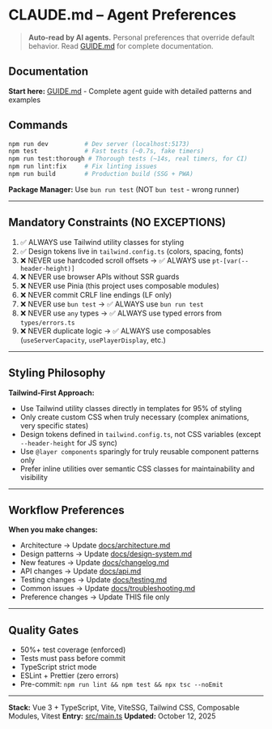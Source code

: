 # CLAUDE.md – Agent Preferences

> **Auto-read by AI agents.** Personal preferences that override default behavior. Read [GUIDE.md](GUIDE.md) for complete documentation.

## Documentation

**Start here:** [GUIDE.md](GUIDE.md) - Complete agent guide with detailed patterns and examples

## Commands

```bash
npm run dev          # Dev server (localhost:5173)
npm test             # Fast tests (~0.7s, fake timers)
npm run test:thorough # Thorough tests (~14s, real timers, for CI)
npm run lint:fix     # Fix linting issues
npm run build        # Production build (SSG + PWA)
```

**Package Manager:** Use `bun run test` (NOT `bun test` - wrong runner)

---

## Mandatory Constraints (NO EXCEPTIONS)

1. ✅ ALWAYS use Tailwind utility classes for styling
2. ✅ Design tokens live in `tailwind.config.ts` (colors, spacing, fonts)
3. ❌ NEVER use hardcoded scroll offsets → ✅ ALWAYS use `pt-[var(--header-height)]`
4. ❌ NEVER use browser APIs without SSR guards
5. ❌ NEVER use Pinia (this project uses composable modules)
6. ❌ NEVER commit CRLF line endings (LF only)
7. ❌ NEVER use `bun test` → ✅ ALWAYS use `bun run test`
8. ❌ NEVER use `any` types → ✅ ALWAYS use typed errors from `types/errors.ts`
9. ❌ NEVER duplicate logic → ✅ ALWAYS use composables (`useServerCapacity`, `usePlayerDisplay`, etc.)

---

## Styling Philosophy

**Tailwind-First Approach:**
- Use Tailwind utility classes directly in templates for 95% of styling
- Only create custom CSS when truly necessary (complex animations, very specific states)
- Design tokens defined in `tailwind.config.ts`, not CSS variables (except `--header-height` for JS sync)
- Use `@layer components` sparingly for truly reusable component patterns only
- Prefer inline utilities over semantic CSS classes for maintainability and visibility

---

## Workflow Preferences

**When you make changes:**
- Architecture → Update [docs/architecture.md](docs/architecture.md)
- Design patterns → Update [docs/design-system.md](docs/design-system.md)
- New features → Update [docs/changelog.md](docs/changelog.md)
- API changes → Update [docs/api.md](docs/api.md)
- Testing changes → Update [docs/testing.md](docs/testing.md)
- Common issues → Update [docs/troubleshooting.md](docs/troubleshooting.md)
- Preference changes → Update THIS file only

---

## Quality Gates

- 50%+ test coverage (enforced)
- Tests must pass before commit
- TypeScript strict mode
- ESLint + Prettier (zero errors)
- Pre-commit: `npm run lint && npm test && npx tsc --noEmit`

---

**Stack:** Vue 3 + TypeScript, Vite, ViteSSG, Tailwind CSS, Composable Modules, Vitest
**Entry:** [src/main.ts](src/main.ts)
**Updated:** October 12, 2025
